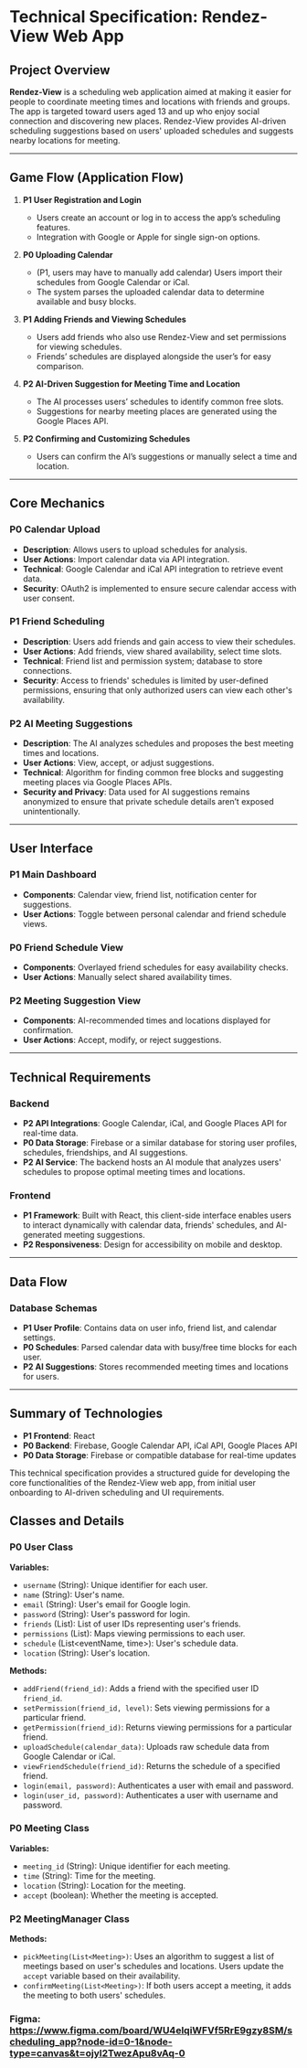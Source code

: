 # Technical Specification: Rendez-View Web App

## Project Overview

**Rendez-View** is a scheduling web application aimed at making it easier for people to coordinate meeting times and locations with friends and groups. The app is targeted toward users aged 13 and up who enjoy social connection and discovering new places. Rendez-View provides AI-driven scheduling suggestions based on users' uploaded schedules and suggests nearby locations for meeting.

---

## Game Flow (Application Flow)

1. **P1 User Registration and Login**  
   - Users create an account or log in to access the app’s scheduling features.
   - Integration with Google or Apple for single sign-on options.

2. **P0 Uploading Calendar**  
   - (P1, users may have to manually add calendar) Users import their schedules from Google Calendar or iCal.
   - The system parses the uploaded calendar data to determine available and busy blocks.

3. **P1 Adding Friends and Viewing Schedules**  
   - Users add friends who also use Rendez-View and set permissions for viewing schedules.
   - Friends’ schedules are displayed alongside the user’s for easy comparison.

4. **P2 AI-Driven Suggestion for Meeting Time and Location**  
   - The AI processes users’ schedules to identify common free slots.
   - Suggestions for nearby meeting places are generated using the Google Places API.

5. **P2 Confirming and Customizing Schedules**  
   - Users can confirm the AI’s suggestions or manually select a time and location.

---

## Core Mechanics

### P0 Calendar Upload
- **Description**: Allows users to upload schedules for analysis.
- **User Actions**: Import calendar data via API integration.
- **Technical**: Google Calendar and iCal API integration to retrieve event data.
- **Security**: OAuth2 is implemented to ensure secure calendar access with user consent.

### P1 Friend Scheduling
- **Description**: Users add friends and gain access to view their schedules.
- **User Actions**: Add friends, view shared availability, select time slots.
- **Technical**: Friend list and permission system; database to store connections.
- **Security**: Access to friends' schedules is limited by user-defined permissions, ensuring that only authorized users can view each other's availability.

### P2 AI Meeting Suggestions
- **Description**: The AI analyzes schedules and proposes the best meeting times and locations.
- **User Actions**: View, accept, or adjust suggestions.
- **Technical**: Algorithm for finding common free blocks and suggesting meeting places via Google Places APIs.
- **Security and Privacy**: Data used for AI suggestions remains anonymized to ensure that private schedule details aren’t exposed unintentionally.
---

## User Interface

### P1 Main Dashboard
- **Components**: Calendar view, friend list, notification center for suggestions.
- **User Actions**: Toggle between personal calendar and friend schedule views.

### P0 Friend Schedule View
- **Components**: Overlayed friend schedules for easy availability checks.
- **User Actions**: Manually select shared availability times.

### P2 Meeting Suggestion View
- **Components**: AI-recommended times and locations displayed for confirmation.
- **User Actions**: Accept, modify, or reject suggestions.

---

## Technical Requirements

### Backend
- **P2 API Integrations**: Google Calendar, iCal, and Google Places API for real-time data.
- **P0 Data Storage**: Firebase or a similar database for storing user profiles, schedules, friendships, and AI suggestions.
- **P2 AI Service**: The backend hosts an AI module that analyzes users' schedules to propose optimal meeting times and locations.

### Frontend
- **P1 Framework**: Built with React, this client-side interface enables users to interact dynamically with calendar data, friends' schedules, and AI-generated meeting suggestions.
- **P2 Responsiveness**: Design for accessibility on mobile and desktop.

---

## Data Flow

### Database Schemas
- **P1 User Profile**: Contains data on user info, friend list, and calendar settings.
- **P0 Schedules**: Parsed calendar data with busy/free time blocks for each user.
- **P2 AI Suggestions**: Stores recommended meeting times and locations for users.

---

## Summary of Technologies
- **P1 Frontend**: React
- **P0 Backend**: Firebase, Google Calendar API, iCal API, Google Places API
- **P0 Data Storage**: Firebase or compatible database for real-time updates

This technical specification provides a structured guide for developing the core functionalities of the Rendez-View web app, from initial user onboarding to AI-driven scheduling and UI requirements.

## Classes and Details

### P0 User Class

**Variables:**
- `username` (String): Unique identifier for each user.
- `name` (String): User's name.
- `email` (String): User's email for Google login.
- `password` (String): User's password for login.
- `friends` (List<User>): List of user IDs representing user's friends.
- `permissions` (List<String>): Maps viewing permissions to each user.
- `schedule` (List<eventName, time>): User's schedule data.
- `location` (String): User's location.

**Methods:**
- `addFriend(friend_id)`: Adds a friend with the specified user ID `friend_id`.
- `setPermission(friend_id, level)`: Sets viewing permissions for a particular friend.
- `getPermission(friend_id)`: Returns viewing permissions for a particular friend.
- `uploadSchedule(calendar_data)`: Uploads raw schedule data from Google Calendar or iCal.
- `viewFriendSchedule(friend_id)`: Returns the schedule of a specified friend.
- `login(email, password)`: Authenticates a user with email and password.
- `login(user_id, password)`: Authenticates a user with username and password.


### P0 Meeting Class

**Variables:**
- `meeting_id` (String): Unique identifier for each meeting.
- `time` (String): Time for the meeting.
- `location` (String): Location for the meeting.
- `accept` (boolean): Whether the meeting is accepted.

### P2 MeetingManager Class

**Methods:**
- `pickMeeting(List<Meeting>)`: Uses an algorithm to suggest a list of meetings based on user's schedules and locations. Users update the `accept` variable based on their availability.
- `confirmMeeting(List<Meeting>)`: If both users accept a meeting, it adds the meeting to both users' schedules.

### Figma: https://www.figma.com/board/WU4elqiWFVf5RrE9gzy8SM/scheduling_app?node-id=0-1&node-type=canvas&t=ojyl2TwezApu8vAq-0

